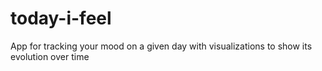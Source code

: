 # today-i-feel
App for tracking your mood on a given day with visualizations to show its evolution over time